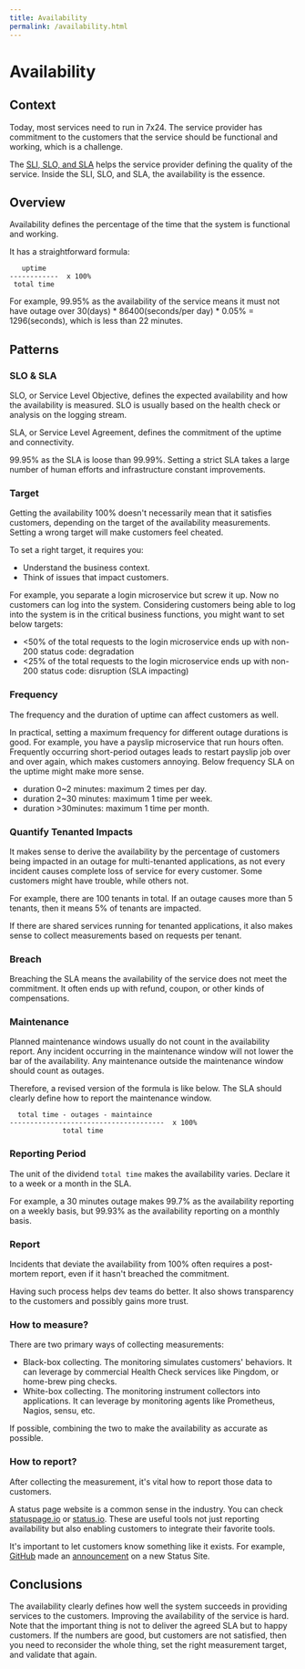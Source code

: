 ```yaml
---
title: Availability
permalink: /availability.html
---
```


# Availability

## Context

Today, most services need to run in 7x24. The service provider has commitment to the customers that the service should be functional and working, which is a challenge.

 The [SLI, SLO, and SLA](/the-difference-between-sli-slo-and-sla.html) helps the service provider defining the quality of the service.
 Inside the SLI, SLO, and SLA, the availability is the essence.

## Overview

Availability defines the percentage of the time that the system is functional and working.

It has a straightforward formula:

```
   uptime
------------  x 100%
 total time
```

For example, 99.95% as the availability of the service means it must not have outage over 30(days) * 86400(seconds/per day) * 0.05% = 1296(seconds), which is less than 22 minutes.

## Patterns

### SLO & SLA

SLO, or Service Level Objective, defines the expected availability and how the availability is measured. SLO is usually based on the health check or analysis on the logging stream.

SLA, or Service Level Agreement, defines the commitment of the uptime and connectivity.

99.95% as the SLA is loose than 99.99%. Setting a strict SLA takes a large number of human efforts and infrastructure constant improvements.

### Target

Getting the availability 100% doesn't necessarily mean that it satisfies customers, depending on the target of the availability measurements. Setting a wrong target will make customers feel cheated.

To set a right target, it requires you:

* Understand the business context.
* Think of issues that impact customers.

For example, you separate a login microservice but screw it up. Now no customers can log into the system. Considering customers being able to log into the system is in the critical business functions, you might want to set below targets:

* <50% of the total requests to the login microservice ends up with non-200 status code: degradation
* <25% of the total requests to the login microservice ends up with non-200 status code: disruption (SLA impacting)

### Frequency

The frequency and the duration of uptime can affect customers as well.

In practical, setting a maximum frequency for different outage durations is good. For example, you have a payslip microservice that run hours often. Frequently occurring short-period outages leads to restart payslip job over and over again, which makes customers annoying. Below frequency SLA on the uptime might make more sense.

* duration 0~2 minutes: maximum 2 times per day.
* duration 2~30 minutes: maximum 1 time per week.
* duration >30minutes: maximum 1 time per month.

### Quantify Tenanted Impacts

It makes sense to derive the availability by the percentage of customers being impacted in an outage for multi-tenanted applications, as not every incident causes complete loss of service for every customer. Some customers might have trouble, while others not.

For example, there are 100 tenants in total. If an outage causes more than 5 tenants, then it means 5% of tenants are impacted.

If there are shared services running for tenanted applications, it also makes sense to collect measurements based on requests per tenant.

### Breach

Breaching the SLA means the availability of the service does not meet the commitment. It often ends up with refund, coupon, or other kinds of compensations.

### Maintenance

Planned maintenance windows usually do not count in the availability report. Any incident occurring in the maintenance window will not lower the bar of the availability. Any maintenance outside the maintenance window should count as outages.

Therefore, a revised version of the formula is like below. The SLA  should clearly define how to report the maintenance window.

```
  total time - outages - maintaince
--------------------------------------  x 100%
             total time

```

### Reporting Period

The unit of the dividend `total time` makes the availability varies. Declare it to a week or a month in the SLA.

For example, a 30 minutes outage makes 99.7% as the availability reporting on a weekly basis, but 99.93% as the availability reporting on a monthly basis.

### Report

Incidents that deviate the availability from 100% often requires a post-mortem report, even if it hasn't breached the commitment.

Having such process helps dev teams do better. It also shows transparency to the customers and possibly gains more trust.

### How to measure?

There are two primary ways of collecting measurements:

* Black-box collecting. The monitoring simulates customers' behaviors. It can leverage by commercial Health Check services like Pingdom, or home-brew ping checks.
* White-box collecting. The monitoring instrument collectors into applications. It can leverage by monitoring agents like Prometheus, Nagios, sensu, etc.

If possible, combining the two to make the availability as accurate as possible.

### How to report?

After collecting the measurement, it's vital how to report those data to customers.

A status page website is a common sense in the industry. You can check [statuspage.io](https://statuspage.io/) or [status.io](https://status.io/). These are useful tools not just reporting availability but also enabling customers to integrate their favorite tools.

It's important to let customers know something like it exists. For example, [GitHub](https://github.com) made an [announcement](https://blog.github.com/2018-12-11-introducing-the-new-github-status-site/) on a new Status Site.

## Conclusions

The availability clearly defines how well the system succeeds in providing services to the customers. Improving the availability of the service is hard. Note that the important thing is not to deliver the agreed SLA but to happy customers. If the numbers are good, but customers are not satisfied, then you need to reconsider the whole thing, set the right measurement target, and validate that again.
